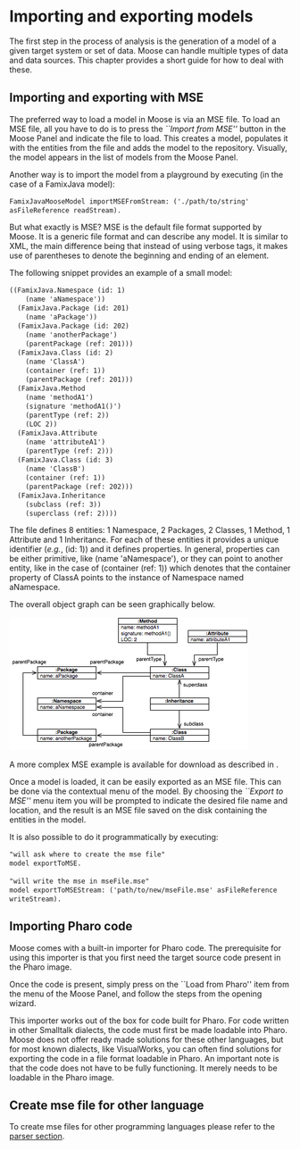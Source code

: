 # Importing and exporting models

The first step in the process of analysis is the generation of a model of a given target system or set of data. Moose can handle multiple types of data and data sources. This chapter provides a short guide for how to deal with these.

## Importing and exporting with MSE

The preferred way to load a model in Moose is via an MSE file. To load an MSE file, all you have to do is to press the _``Import from MSE''_ button in the Moose Panel and indicate the file to load. This creates a model, populates it with the entities from the file and adds the model to the repository. Visually, the model appears in the list of models from the Moose Panel.

Another way is to import the model from a playground by executing (in the case of a FamixJava model):

```st
FamixJavaMooseModel importMSEFromStream: ('./path/to/string' asFileReference readStream).
```

But what exactly is MSE? MSE is the default file format supported by Moose. It is a generic file format and can describe any model. It is similar to XML, the main difference being that instead of using verbose tags, it makes use of parentheses to denote the beginning and ending of an element.

The following snippet provides an example of a small model:

```mse
((FamixJava.Namespace (id: 1)
    (name 'aNamespace'))
  (FamixJava.Package (id: 201)
    (name 'aPackage'))
  (FamixJava.Package (id: 202)
    (name 'anotherPackage')
    (parentPackage (ref: 201)))
  (FamixJava.Class (id: 2)
    (name 'ClassA')
    (container (ref: 1))
    (parentPackage (ref: 201)))
  (FamixJava.Method
    (name 'methodA1')
    (signature 'methodA1()')
    (parentType (ref: 2))
    (LOC 2))
  (FamixJava.Attribute 
    (name 'attributeA1')
    (parentType (ref: 2)))
  (FamixJava.Class (id: 3)
    (name 'ClassB')
    (container (ref: 1))
    (parentPackage (ref: 202)))
  (FamixJava.Inheritance
    (subclass (ref: 3))
    (superclass (ref: 2))))
```

The file defines 8 entities: 1 Namespace, 2 Packages, 2 Classes, 1 Method, 1 Attribute and 1 Inheritance. For each of these entities it provides a unique identifier (_e.g._, (id: 1)) and it defines properties. In general, properties can be either primitive, like (name 'aNamespace'), or they can point to another entity, like in the case of (container (ref: 1)) which denotes that the container property of ClassA points to the instance of Namespace named aNamespace.

The overall object graph can be seen graphically below.

![MSE example](./img-ImportingAndExportingModels/mse-graph.png)

A more complex MSE example is available for download as described in .

Once a model is loaded, it can be easily exported as an MSE file. This can be done via the contextual menu of the model. By choosing the _``Export to MSE''_ menu item you will be prompted to indicate the desired file name and location, and the result is an MSE file saved on the disk containing the entities in the model.

It is also possible to do it programmatically by executing: 

```st
"will ask where to create the mse file"
model exportToMSE.

"will write the mse in mseFile.mse"
model exportToMSEStream: ('path/to/new/mseFile.mse' asFileReference writeStream).
```

## Importing Pharo code

Moose comes with a built-in importer for Pharo code. The prerequisite for using this importer is that you first need the target source code present in the Pharo image.

Once the code is present, simply press on the ``Load from Pharo'' item from the menu of the Moose Panel, and follow the steps from the opening wizard.

This importer works out of the box for code built for Pharo. For code written in other Smalltalk dialects, the code must first be made loadable into Pharo. Moose does not offer ready made solutions for these other languages, but for most known dialects, like VisualWorks, you can often find solutions for exporting the code in a file format loadable in Pharo. An important note is that the code does not have to be fully functioning. It merely needs to be loadable in the Pharo image.

## Create mse file for other language

To create mse files for other programming languages please refer to the [parser section](./../README.md#famix-parser).
